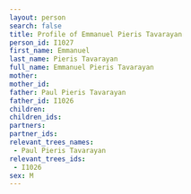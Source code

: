 ```yaml
---
layout: person
search: false
title: Profile of Emmanuel Pieris Tavarayan
person_id: I1027
first_name: Emmanuel
last_name: Pieris Tavarayan
full_name: Emmanuel Pieris Tavarayan
mother: 
mother_id: 
father: Paul Pieris Tavarayan
father_id: I1026
children:
children_ids:
partners:
partner_ids:
relevant_trees_names:
 - Paul Pieris Tavarayan
relevant_trees_ids:
 - I1026
sex: M
---
```


